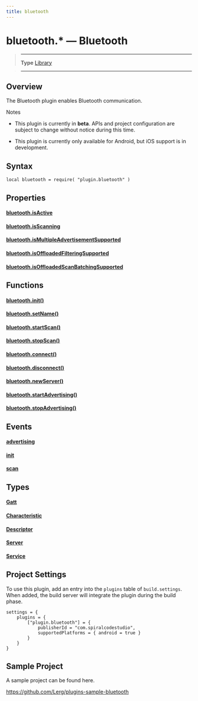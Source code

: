 ```yaml
---
title: bluetooth
---
```

# bluetooth.* &mdash; Bluetooth

> --------------------- ------------------------------------------------------------------------------------------
> __Type__              [Library](https://docs.coronalabs.com/api/type/library.html)



> --------------------- ------------------------------------------------------------------------------------------


## Overview

The Bluetooth plugin enables Bluetooth communication.

<div class="guide-notebox">
<div class="notebox-title">Notes</div>

* This plugin is currently in __beta__. APIs and project configuration are subject to change without notice during this time.

* This plugin is currently only available for Android, but iOS support is in development.

</div>


## Syntax

	local bluetooth = require( "plugin.bluetooth" )

## Properties

#### [bluetooth.isActive](/plugin/bluetooth/isActive)

#### [bluetooth.isScanning](/plugin/bluetooth/isScanning)

#### [bluetooth.isMultipleAdvertisementSupported](/plugin/bluetooth/isMultipleAdvertisementSupported)

#### [bluetooth.isOffloadedFilteringSupported](/plugin/bluetooth/isOffloadedFilteringSupported)

#### [bluetooth.isOffloadedScanBatchingSupported](/plugin/bluetooth/isOffloadedScanBatchingSupported)

## Functions

#### [bluetooth.init()](/plugin/bluetooth/init)

#### [bluetooth.setName()](/plugin/bluetooth/setName)

#### [bluetooth.startScan()](/plugin/bluetooth/startScan)

#### [bluetooth.stopScan()](/plugin/bluetooth/stopScan)

#### [bluetooth.connect()](/plugin/bluetooth/connect)

#### [bluetooth.disconnect()](/plugin/bluetooth/disconnect)

#### [bluetooth.newServer()](/plugin/bluetooth/newServer)

#### [bluetooth.startAdvertising()](/plugin/bluetooth/startAdvertising)

#### [bluetooth.stopAdvertising()](/plugin/bluetooth/stopAdvertising)

## Events

#### [advertising](/plugin/bluetooth/event/advertising/)

#### [init](/plugin/bluetooth/event/init/)

#### [scan](/plugin/bluetooth/event/scan/)

## Types

#### [Gatt](/plugin/bluetooth/type/Gatt/)

#### [Characteristic](/plugin/bluetooth/type/Characteristic/)

#### [Descriptor](/plugin/bluetooth/type/Descriptor/)

#### [Server](/plugin/bluetooth/type/Server/)

#### [Service](/plugin/bluetooth/type/Service/)

<a id="settings"></a>

## Project Settings

To use this plugin, add an entry into the `plugins` table of `build.settings`. When added, the build server will integrate the plugin during the build phase.

	settings = {
		plugins = {
			["plugin.bluetooth"] = {
				publisherId = "com.spiralcodestudio",
				supportedPlatforms = { android = true }
			}
		}
	}

## Sample Project

A sample project can be found here.

https://github.com/Lerg/plugins-sample-bluetooth